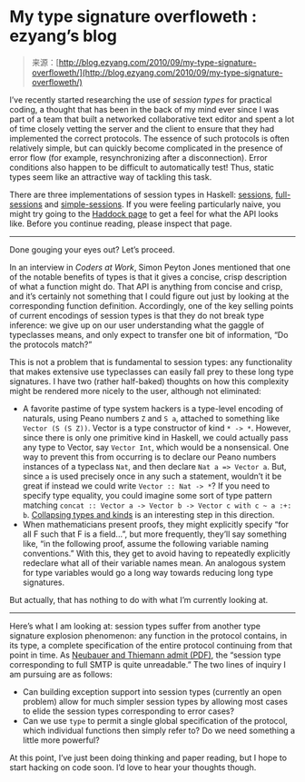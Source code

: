 <!--yml
category: 未分类
date: 2024-07-01 18:18:10
-->

# My type signature overfloweth : ezyang’s blog

> 来源：[http://blog.ezyang.com/2010/09/my-type-signature-overfloweth/](http://blog.ezyang.com/2010/09/my-type-signature-overfloweth/)

I’ve recently started researching the use of *session types* for practical coding, a thought that has been in the back of my mind ever since I was part of a team that built a networked collaborative text editor and spent a lot of time closely vetting the server and the client to ensure that they had implemented the correct protocols. The essence of such protocols is often relatively simple, but can quickly become complicated in the presence of error flow (for example, resynchronizing after a disconnection). Error conditions also happen to be difficult to automatically test! Thus, static types seem like an attractive way of tackling this task.

There are three implementations of session types in Haskell: [sessions](http://hackage.haskell.org/package/sessions), [full-sessions](http://hackage.haskell.org/package/full-sessions) and [simple-sessions](http://hackage.haskell.org/package/simple-sessions). If you were feeling particularly naive, you might try going to the [Haddock page](http://hackage.haskell.org/packages/archive/sessions/2008.7.18/doc/html/Control-Concurrent-Session.html) to get a feel for what the API looks like. Before you continue reading, please inspect that page.

* * *

Done gouging your eyes out? Let’s proceed.

In an interview in *Coders at Work*, Simon Peyton Jones mentioned that one of the notable benefits of types is that it gives a concise, crisp description of what a function might do. That API is anything from concise and crisp, and it’s certainly not something that I could figure out just by looking at the corresponding function definition. Accordingly, one of the key selling points of current encodings of session types is that they do not break type inference: we give up on our user understanding what the gaggle of typeclasses means, and only expect to transfer one bit of information, “Do the protocols match?”

This is not a problem that is fundamental to session types: any functionality that makes extensive use typeclasses can easily fall prey to these long type signatures. I have two (rather half-baked) thoughts on how this complexity might be rendered more nicely to the user, although not eliminated:

*   A favorite pastime of type system hackers is a type-level encoding of naturals, using Peano numbers `Z` and `S a`, attached to something like `Vector (S (S Z))`. Vector is a type constructor of kind `* -> *`. However, since there is only one primitive kind in Haskell, we could actually pass any type to Vector, say `Vector Int`, which would be a nonsensical. One way to prevent this from occurring is to declare our Peano numbers instances of a typeclass `Nat`, and then declare `Nat a => Vector a`. But, since `a` is used precisely once in any such a statement, wouldn’t it be great if instead we could write `Vector :: Nat -> *`? If you need to specify type equality, you could imagine some sort of type pattern matching `concat :: Vector a -> Vector b -> Vector c with c ~ a :+: b`. [Collapsing types and kinds](http://byorgey.wordpress.com/2010/08/05/typed-type-level-programming-in-haskell-part-iv-collapsing-types-and-kinds/) is an interesting step in this direction.
*   When mathematicians present proofs, they might explicitly specify “for all F such that F is a field...”, but more frequently, they’ll say something like, “in the following proof, assume the following variable naming conventions.” With this, they get to avoid having to repeatedly explicitly redeclare what all of their variable names mean. An analogous system for type variables would go a long way towards reducing long type signatures.

But actually, that has nothing to do with what I’m currently looking at.

* * *

Here’s what I am looking at: session types suffer from another type signature explosion phenomenon: any function in the protocol contains, in its type, a complete specification of the entire protocol continuing from that point in time. As [Neubauer and Thiemann admit (PDF)](http://citeseerx.ist.psu.edu/viewdoc/download?doi=10.1.1.70.7370&rep=rep1&type=pdf), the “session type corresponding to full SMTP is quite unreadable.” The two lines of inquiry I am pursuing are as follows:

*   Can building exception support into session types (currently an open problem) allow for much simpler session types by allowing most cases to elide the session types corresponding to error cases?
*   Can we use `type` to permit a single global specification of the protocol, which individual functions then simply refer to? Do we need something a little more powerful?

At this point, I’ve just been doing thinking and paper reading, but I hope to start hacking on code soon. I’d love to hear your thoughts though.